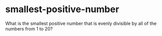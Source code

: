 # smallest-positive-number
What is the smallest positive number that is evenly divisible by all of the numbers from 1 to 20? 
